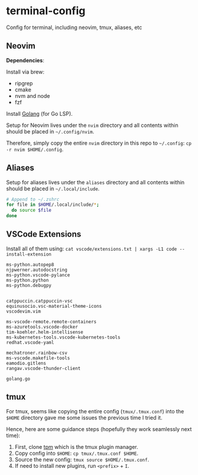# terminal-config
Config for terminal, including neovim, tmux, aliases, etc

## Neovim


**Dependencies**:

Install via brew:

- ripgrep
- cmake
- nvm and node
- fzf

Install [Golang](https://go.dev/doc/install) (for Go LSP).

Setup for Neovim lives under the `nvim` directory and all contents within should be placed in `~/.config/nvim`.

Therefore, simply copy the entire `nvim` directory in this repo to `~/.config`: `cp -r nvim $HOME/.config`.

## Aliases

Setup for aliases lives under the `aliases` directory and all contents within should be placed in `~/.local/include`.

```bash
# Append to ~/.zshrc
for file in $HOME/.local/include/*;
  do source $file
done
```

## VSCode Extensions

Install all of them using: `cat vscode/extensions.txt | xargs -L1 code --install-extension`

```text
ms-python.autopep8
njpwerner.autodocstring
ms-python.vscode-pylance
ms-python.python
ms-python.debugpy


catppuccin.catppuccin-vsc
equinusocio.vsc-material-theme-icons
vscodevim.vim

ms-vscode-remote.remote-containers
ms-azuretools.vscode-docker
tim-koehler.helm-intellisense
ms-kubernetes-tools.vscode-kubernetes-tools
redhat.vscode-yaml

mechatroner.rainbow-csv
ms-vscode.makefile-tools
eamodio.gitlens
rangav.vscode-thunder-client

golang.go
```

## tmux

For tmux, seems like copying the entire config (`tmux/.tmux.conf`) into the `$HOME` directory gave me some issues the previous time I tried it.

Hence, here are some guidance steps (hopefully they work seamlessly next time):

1. First, clone [tpm](https://github.com/tmux-plugins/tpm) which is the tmux plugin manager.
2. Copy config into `$HOME`: `cp tmux/.tmux.conf $HOME`.
3. Source the new config: `tmux source $HOME/.tmux.conf`.
4. If need to install new plugins, run `<prefix>` + `I`.
